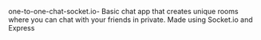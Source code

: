 one-to-one-chat-socket.io-
Basic chat app that creates unique rooms where you can chat with your friends in private. Made using Socket.io and Express
